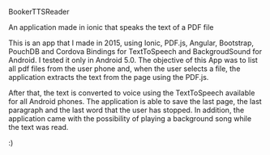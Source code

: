 BookerTTSReader

An application made in ionic that speaks the text of a PDF file

This is an app that I made in 2015, using Ionic, PDF.js, Angular, Bootstrap, PouchDB and Cordova Bindings for TextToSpeech and BackgroudSound for Android. I tested it only in Android 5.0. The objective of this App was to list all pdf files from the user phone and, when the user selects a file, the application extracts the text from the page using the PDF.js.

After that, the text is converted to voice using the TextToSpeech available for all Android phones. The application is able to save the last page, the last paragraph and the last word that the user has stopped. In addition, the application came with the possibility of playing a background song while the text was read.

:)
